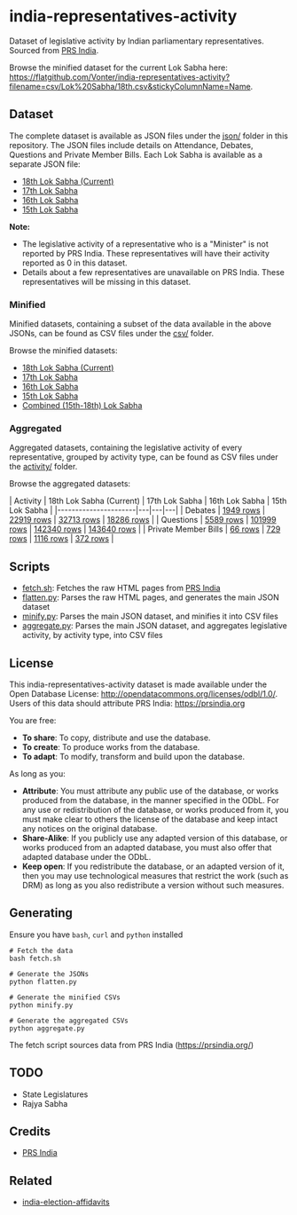 # india-representatives-activity

Dataset of legislative activity by Indian parliamentary representatives. Sourced from [PRS India](https://prsindia.org/).

Browse the minified dataset for the current Lok Sabha here: <https://flatgithub.com/Vonter/india-representatives-activity?filename=csv/Lok%20Sabha/18th.csv&stickyColumnName=Name>.

## Dataset

The complete dataset is available as JSON files under the [json/](json) folder in this repository. The JSON files include details on Attendance, Debates, Questions and Private Member Bills. Each Lok Sabha is available as a separate JSON file:
- [18th Lok Sabha (Current)](json/Lok%20Sabha/18th.json?raw=1)
- [17th Lok Sabha](json/Lok%20Sabha/17th.json?raw=1)
- [16th Lok Sabha](json/Lok%20Sabha/16th.json?raw=1)
- [15th Lok Sabha](json/Lok%20Sabha/15th.json?raw=1)

**Note:**
- The legislative activity of a representative who is a "Minister" is not reported by PRS India. These representatives will have their activity reported as 0 in this dataset.
- Details about a few representatives are unavailable on PRS India. These representatives will be missing in this dataset.

### Minified

Minified datasets, containing a subset of the data available in the above JSONs, can be found as CSV files under the [csv/](csv) folder.

Browse the minified datasets:
- [18th Lok Sabha (Current)](https://flatgithub.com/Vonter/india-representatives-activity?filename=csv/Lok%20Sabha/18th.csv&stickyColumnName=Name)
- [17th Lok Sabha](https://flatgithub.com/Vonter/india-representatives-activity?filename=csv/Lok%20Sabha/17th.csv&stickyColumnName=Name)
- [16th Lok Sabha](https://flatgithub.com/Vonter/india-representatives-activity?filename=csv/Lok%20Sabha/16th.csv&stickyColumnName=Name)
- [15th Lok Sabha](https://flatgithub.com/Vonter/india-representatives-activity?filename=csv/Lok%20Sabha/15th.csv&stickyColumnName=Name)
- [Combined (15th-18th) Lok Sabha](https://flatgithub.com/Vonter/india-representatives-activity?filename=csv/Lok%20Sabha.csv&stickyColumnName=Name)

### Aggregated

Aggregated datasets, containing the legislative activity of every representative, grouped by activity type, can be found as CSV files under the [activity/](activity) folder. 

Browse the aggregated datasets:

| Activity | 18th Lok Sabha (Current) | 17th Lok Sabha | 16th Lok Sabha | 15th Lok Sabha |
|----------------------|---|---|---|
| Debates | [1949 rows](https://flatgithub.com/Vonter/india-representatives-activity?filename=activity/Debates/Lok%20Sabha/18th.csv&stickyColumnName=Debate%20title%2FBill%20name&sort=Date%2Cdesc) | [22919 rows](https://flatgithub.com/Vonter/india-representatives-activity?filename=activity/Debates/Lok%20Sabha/17th.csv&stickyColumnName=Debate%20title%2FBill%20name&sort=Date%2Cdesc) | [32713 rows](https://flatgithub.com/Vonter/india-representatives-activity?filename=activity/Debates/Lok%20Sabha/16th.csv&stickyColumnName=Debate%20title%2FBill%20name&sort=Date%2Cdesc) | [18286 rows](https://flatgithub.com/Vonter/india-representatives-activity?filename=activity/Debates/Lok%20Sabha/15th.csv&stickyColumnName=Debate%20title%2FBill%20name&sort=Date%2Cdesc) |
| Questions | [5589 rows](https://flatgithub.com/Vonter/india-representatives-activity?filename=activity/Questions/Lok%20Sabha/18th.csv&stickyColumnName=Title&sort=Date%2Cdesc) | [101999 rows](https://flatgithub.com/Vonter/india-representatives-activity?filename=activity/Questions/Lok%20Sabha/17th.csv&stickyColumnName=Title&sort=Date%2Cdesc) | [142340 rows](https://flatgithub.com/Vonter/india-representatives-activity?filename=activity/Questions/Lok%20Sabha/16th.csv&stickyColumnName=Title&sort=Date%2Cdesc) | [143640 rows](https://flatgithub.com/Vonter/india-representatives-activity?filename=activity/Questions/Lok%20Sabha/15th.csv&stickyColumnName=Title&sort=Date%2Cdesc) |
| Private Member Bills | [66 rows](https://flatgithub.com/Vonter/india-representatives-activity?filename=activity/Private%20Member%20Bills/Lok%20Sabha/18th.csv&stickyColumnName=Bill%20title&sort=Date%20of%20introduction%2Cdesc) | [729 rows](https://flatgithub.com/Vonter/india-representatives-activity?filename=activity/Private%20Member%20Bills/Lok%20Sabha/17th.csv&stickyColumnName=Bill%20title&sort=Date%20of%20introduction%2Cdesc) | [1116 rows](https://flatgithub.com/Vonter/india-representatives-activity?filename=activity/Private%20Member%20Bills/Lok%20Sabha/16th.csv&stickyColumnName=Bill%20title&sort=Date%20of%20introduction%2Cdesc) | [372 rows](https://flatgithub.com/Vonter/india-representatives-activity?filename=activity/Private%20Member%20Bills/Lok%20Sabha/15th.csv&stickyColumnName=Bill%20title&sort=Date%20of%20introduction%2Cdesc) |

## Scripts

- [fetch.sh](fetch.sh): Fetches the raw HTML pages from [PRS India](https://prsindia.org/)
- [flatten.py](flatten.py): Parses the raw HTML pages, and generates the main JSON dataset
- [minify.py](minify.py): Parses the main JSON dataset, and minifies it into CSV files
- [aggregate.py](aggregate.py): Parses the main JSON dataset, and aggregates legislative activity, by activity type, into CSV files

## License

This india-representatives-activity dataset is made available under the Open Database License: http://opendatacommons.org/licenses/odbl/1.0/. 
Users of this data should attribute PRS India: https://prsindia.org

You are free:

* **To share**: To copy, distribute and use the database.
* **To create**: To produce works from the database.
* **To adapt**: To modify, transform and build upon the database.

As long as you:

* **Attribute**: You must attribute any public use of the database, or works produced from the database, in the manner specified in the ODbL. For any use or redistribution of the database, or works produced from it, you must make clear to others the license of the database and keep intact any notices on the original database.
* **Share-Alike**: If you publicly use any adapted version of this database, or works produced from an adapted database, you must also offer that adapted database under the ODbL.
* **Keep open**: If you redistribute the database, or an adapted version of it, then you may use technological measures that restrict the work (such as DRM) as long as you also redistribute a version without such measures.

## Generating

Ensure you have `bash`, `curl` and `python` installed

```
# Fetch the data
bash fetch.sh

# Generate the JSONs
python flatten.py

# Generate the minified CSVs
python minify.py

# Generate the aggregated CSVs
python aggregate.py
```

The fetch script sources data from PRS India (https://prsindia.org/)

## TODO

- State Legislatures
- Rajya Sabha

## Credits

- [PRS India](https://prsindia.org/)

## Related

- [india-election-affidavits](https://github.com/Vonter/india-election-affidavits)
